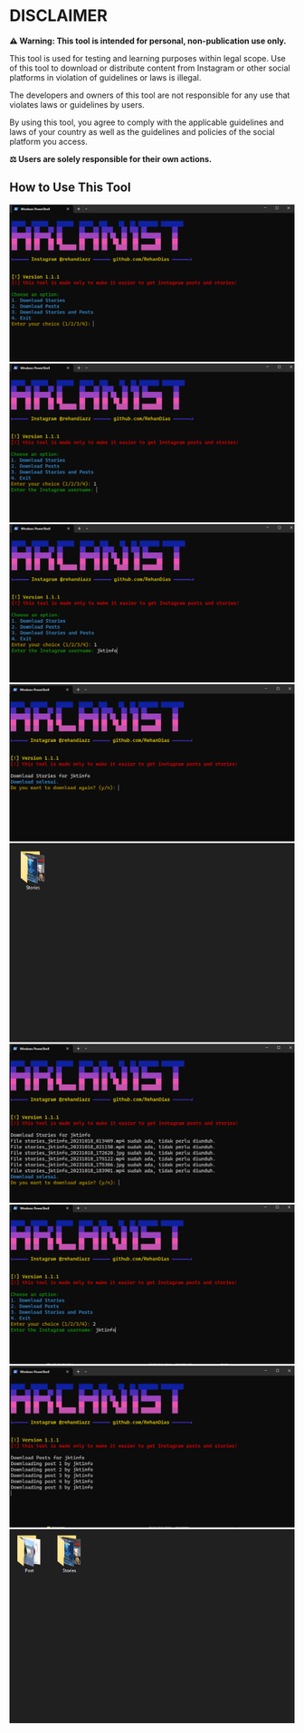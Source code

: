 # DISCLAIMER

**⚠️ Warning: This tool is intended for personal, non-publication use only.**

This tool is used for testing and learning purposes within legal scope. Use of this tool to download or distribute content from Instagram or other social platforms in violation of guidelines or laws is illegal.

The developers and owners of this tool are not responsible for any use that violates laws or guidelines by users.

By using this tool, you agree to comply with the applicable guidelines and laws of your country as well as the guidelines and policies of the social platform you access.

**⚖️ Users are solely responsible for their own actions.**

## How to Use This Tool

![Example 1](https://github.com/RehanDias/InstagramPost-Downloader-CLI/blob/main/instagram1.PNG)
![Example 2](https://github.com/RehanDias/InstagramPost-Downloader-CLI/blob/main/instagram2.PNG)
![Example 3](https://github.com/RehanDias/InstagramPost-Downloader-CLI/blob/main/instagram3.PNG)
![Example 4](https://github.com/RehanDias/InstagramPost-Downloader-CLI/blob/main/instagram4.PNG)
![Example 5](https://github.com/RehanDias/InstagramPost-Downloader-CLI/blob/main/instagram5.PNG)
![Example 6](https://github.com/RehanDias/InstagramPost-Downloader-CLI/blob/main/instagram6.PNG)
![Example 7](https://github.com/RehanDias/InstagramPost-Downloader-CLI/blob/main/instagram7.PNG)
![Example 8](https://github.com/RehanDias/InstagramPost-Downloader-CLI/blob/main/instagram8.PNG)
![Example 9](https://github.com/RehanDias/InstagramPost-Downloader-CLI/blob/main/instagram9.PNG)
